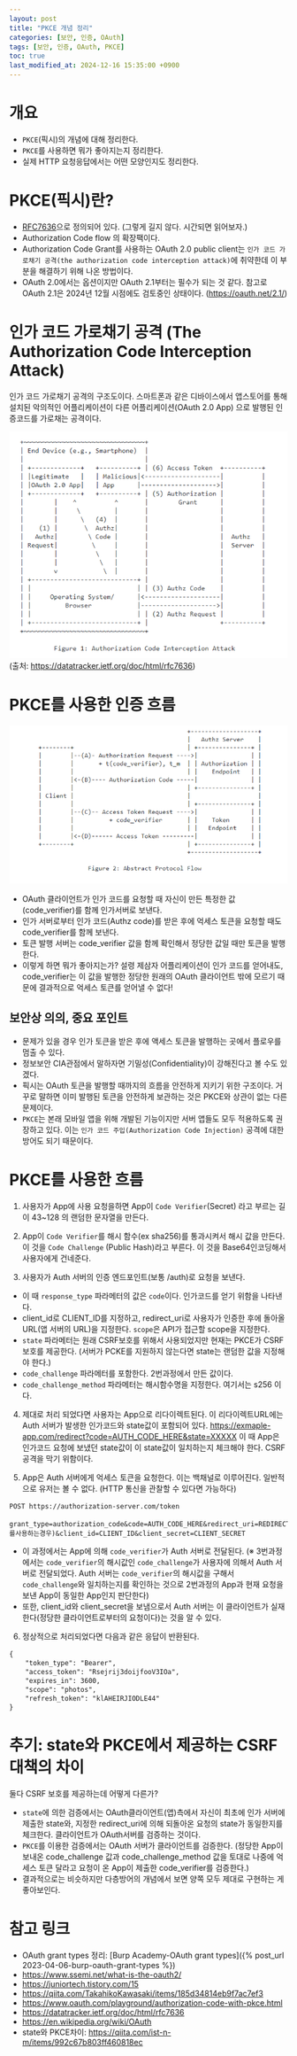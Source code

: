 ```yaml
---
layout: post
title: "PKCE 개념 정리"
categories: [보안, 인증, OAuth]
tags: [보안, 인증, OAuth, PKCE]
toc: true
last_modified_at: 2024-12-16 15:35:00 +0900
---
```


# 개요
- `PKCE`(픽시)의 개념에 대해 정리한다. 
- `PKCE`를 사용하면 뭐가 좋아지는지 정리한다. 
- 실제 HTTP 요청응답에서는 어떤 모양인지도 정리한다. 

# PKCE(픽시)란?
- [RFC7636](https://datatracker.ietf.org/doc/html/rfc7636)으로 정의되어 있다.  (그렇게 길지 않다. 시간되면 읽어보자.)
- Authorization Code flow 의 확장팩이다. 
- Authorization Code Grant를 사용하는 OAuth 2.0 public client는 `인가 코드 가로채기 공격(the authorization code interception attack)`에 취약한데 이 부분을 해결하기 위해 나온 방법이다. 
- OAuth 2.0에서는 옵션이지만 OAuth 2.1부터는 필수가 되는 것 같다. 참고로 OAuth 2.1은 2024년 12월 시점에도 검토중인 상태이다. (https://oauth.net/2.1/)


# 인가 코드 가로채기 공격 (The Authorization Code Interception Attack)
인가 코드 가로채기 공격의 구조도이다. 스마트폰과 같은 디바이스에서 앱스토어를 통해 설치된 악의적인 어플리케이션이 다른 어플리케이션(OAuth 2.0 App) 으로 발행된 인증코드를 가로채는 공격이다. 

![인증코드가로채기공격](/images/oauth-pkce-auth-code-interception.png)  
(출처: https://datatracker.ietf.org/doc/html/rfc7636)


# PKCE를 사용한 인증 흐름 
![PKCE를 사용한 인증 흐름 ](/images/oauth-pkce-flow.png)

- OAuth 클라이언트가 인가 코드를 요청할 때 자신이 만든 특정한 값(code_verifier)를 함께 인가서버로 보낸다. 
- 인가 서버로부터 인가 코드(Authz code)를 받은 후에 억세스 토큰을 요청할 때도 code_verifier를 함께 보낸다. 
- 토큰 발행 서버는 code_verifier 값을 함께 확인해서 정당한 값일 때만 토큰을 발행한다. 
- 이렇게 하면 뭐가 좋아지는가? 설령 제삼자 어플리케이션이 인가 코드를 얻어내도, code_verifier는 이 값을 발행한 정당한 원래의 OAuth 클라이언트 밖에 모르기 때문에 결과적으로 억세스 토큰를 얻어낼 수 없다! 

## 보안상 의의, 중요 포인트 
- 문제가 있을 경우 인가 토큰을 받은 후에 액세스 토큰을 발행하는 곳에서 플로우를 멈출 수 있다.
- 정보보안 CIA관점에서 말하자면 기밀성(Confidentiality)이 강해진다고 볼 수도 있겠다. 
- 픽시는 OAuth 토큰을 발행할 때까지의 흐름을 안전하게 지키기 위한 구조이다. 거꾸로 말하면 이미 발행된 토큰을 안전하게 보관하는 것은 PKCE와 상관이 없는 다른 문제이다. 
- `PKCE`는 본래 모바일 앱을 위해 개발된 기능이지만 서버 앱들도 모두 적용하도록 권장하고 있다. 이는 `인가 코드 주입(Authorization Code Injection)` 공격에 대한 방어도 되기 때문이다. 

# PKCE를 사용한 흐름
1. 사용자가 App에 사용 요청을하면 App이 `Code Verifier`(Secret) 라고 부르는 길이 43~128 의 랜덤한 문자열을 만든다. 

2. App이 `Code Verifier`를 해시 함수(ex sha256)를 통과시켜서 해시 값을 만든다. 이 것을 `Code Challenge` (Public Hash)라고 부른다. 이 것을 Base64인코딩해서 사용자에게 건네준다. 

3. 사용자가 Auth 서버의 인증 엔드포인트(보통 /auth)로 요청을 보낸다. 
- 이 때 `response_type` 파라메터의 값은 `code`이다. 인가코드를 얻기 위함을 나타낸다. 
- client_id로 CLIENT_ID를 지정하고, redirect_uri로 사용자가 인증한 후에 돌아올 URL(앱 서버의 URL)을 지정한다. `scope`은 API가 접근할 scope을 지정한다. 
- `state` 파라메터는 원래 CSRF보호를 위해서 사용되었지만 현재는 PKCE가 CSRF보호를 제공한다. (서버가 PCKE를 지원하지 않는다면 state는 랜덤한 값을 지정해야 한다.)
- `code_challenge` 파라메터를 포함한다. 2번과정에서 만든 값이다.
- `code_challenge_method` 파라메터는 해시함수명을 지정한다. 여기서는 s256 이다. 

4. 제대로 처리 되었다면 사용자는 App으로 리다이렉트된다. 이 리다이렉트URL에는 Auth 서버가 발생한 인가코드와 state값이 포함되어 있다. 
https://exmaple-app.com/redirect?code=AUTH_CODE_HERE&state=XXXXX
이 때 App은 인가코드 요청에 보냈던 state값이 이 state값이 일치하는지 체크해야 한다. CSRF공격을 막기 위함이다. 

5. App은 Auth 서버에게 억세스 토큰을 요청한다. 이는 백채널로 이루어진다. 일반적으로 유저는 볼 수 없다. (HTTP 통신을 관찰할 수 있다면 가능하다) 

```http
POST https://authorization-server.com/token

grant_type=authorization_code&code=AUTH_CODE_HERE&redirect_uri=REDIRECT_URI&code_verifier=VERIFIER_STRING(PKCE를사용하는경우)&client_id=CLIENT_ID&client_secret=CLIENT_SECRET
```

- 이 과정에서는 App에 의해 `code_verifier`가 Auth 서버로 전달된다. (※ 3번과정에서는 `code_verifier`의 해시값인 `code_challenge`가 사용자에 의해서 Auth 서버로 전달되었다. Auth 서버는 `code_verifier`의 해시값을 구해서 `code_challenge`와 일치하는지를 확인하는 것으로 2번과정의 App과 현재 요청을 보낸 App이 동일한 App인지 판단한다)
- 또한, client_id와 client_secret을 보냄으로서 Auth 서버는 이 클라이언트가 실재한다(정당한 클라이언트로부터의 요청이다)는 것을 알 수 있다. 

6. 정상적으로 처리되었다면 다음과 같은 응답이 반환된다. 

```
{
    "token_type": "Bearer",
    "access_token": "Rsejrij3doijfooV3IOa",
    "expires_in": 3600,
    "scope": "photos",
    "refresh_token": "klAHEIRJIODLE44"
}
```

# 추기: state와 PKCE에서 제공하는 CSRF대책의 차이 
둘다 CSRF 보호를 제공하는데 어떻게 다른가? 
- `state`에 의한 검증에서는 OAuth클라이언트(앱)측에서 자신이 최초에 인가 서버에 제출한 state와, 지정한 redirect_uri에 의해 되돌아온 요청의 state가 동일한지를 체크한다. 클라이언트가 OAuth서버를 검증하는 것이다. 
- `PKCE`를 이용한 검증에서는 OAuth 서버가 클라이언트를 검증한다. (정당한 App이 보내온 code_challenge 값과 code_challenge_method 값을 토대로 나중에 억세스 토큰 달라고 요청이 온 App이 제출한 code_verifier를 검증한다.)
- 결과적으로는 비슷하지만 다층방어의 개념에서 보면 양쪽 모두 제대로 구현하는 게 좋아보인다. 

# 참고 링크
- OAuth grant types 정리: [Burp Academy-OAuth grant types]({% post_url 2023-04-06-burp-oauth-grant-types %}) 
- https://www.ssemi.net/what-is-the-oauth2/
- https://juniortech.tistory.com/15
- https://qiita.com/TakahikoKawasaki/items/185d34814eb9f7ac7ef3
- https://www.oauth.com/playground/authorization-code-with-pkce.html
- https://datatracker.ietf.org/doc/html/rfc7636
- https://en.wikipedia.org/wiki/OAuth
- state와 PKCE차이: https://qiita.com/ist-n-m/items/992c67b803ff460818ec
